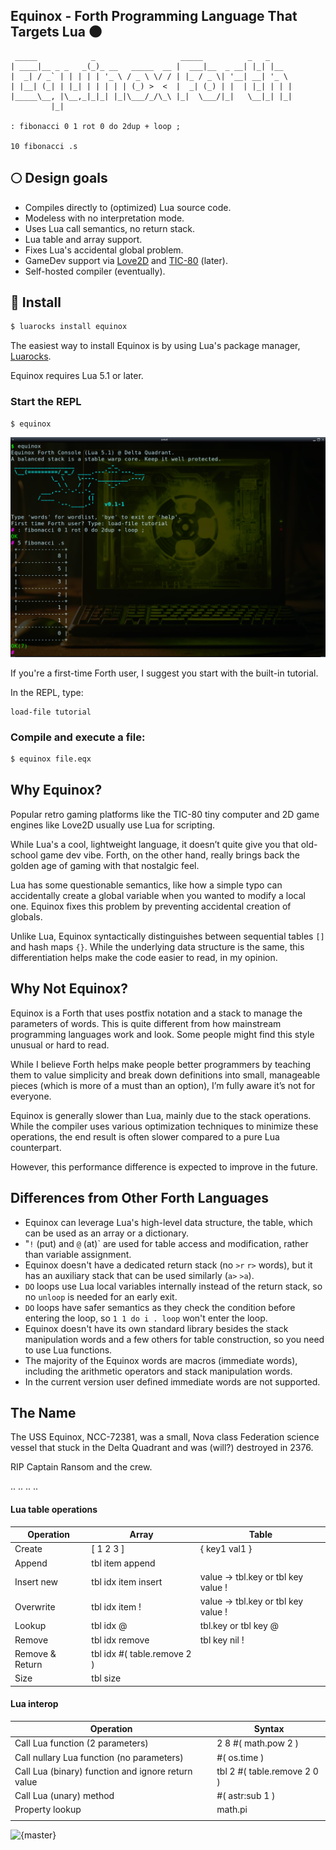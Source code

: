 ## Equinox - Forth Programming Language That Targets Lua 🌑

```forth
 _____            _                   _____          _   _     
| ____|__ _ _   _(_)_ __   _____  __ |  ___|__  _ __| |_| |__  
|  _| / _` | | | | | '_ \ / _ \ \/ / | |_ / _ \| '__| __| '_ \ 
| |__| (_| | |_| | | | | | (_) >  <  |  _| (_) | |  | |_| | | |
|_____\__, |\__,_|_|_| |_|\___/_/\_\ |_|  \___/|_|   \__|_| |_|
         |_|

: fibonacci 0 1 rot 0 do 2dup + loop ;

10 fibonacci .s
```

## 🌕 Design goals

* Compiles directly to (optimized) Lua source code.
* Modeless with no interpretation mode.
* Uses Lua call semantics, no return stack.
* Lua table and array support.
* Fixes Lua's accidental global problem.
* GameDev support via [Love2D](https://love2d.org/) and [TIC-80](https://tic80.com/) (later).
* Self-hosted compiler (eventually).

## 🚀 Install

```bash
$ luarocks install equinox
```

The easiest way to install Equinox is by using Lua's package manager, [Luarocks](https://luarocks.org/).

Equinox requires Lua 5.1 or later.

### Start the REPL

```bash
$ equinox
```

<img src="imgs/screenshot.png" alt="logo" width="800"/>


If you're a first-time Forth user, I suggest you start with the built-in tutorial.

In the REPL, type:

```
load-file tutorial
```

### Compile and execute a file:

```bash
$ equinox file.eqx
```

## Why Equinox?

Popular retro gaming platforms like the TIC-80 tiny computer and 2D game engines like Love2D usually use Lua for scripting. 

While Lua's a cool, lightweight language, it doesn’t quite give you that old-school game dev vibe. Forth, on the other hand, really brings back the golden age of gaming with that nostalgic feel.

Lua has some questionable semantics, like how a simple typo can accidentally create a global variable when you wanted to modify a local one. Equinox fixes this problem by preventing accidental creation of globals.

Unlike Lua, Equinox syntactically distinguishes between sequential tables `[]` and hash maps `{}`. While the underlying data structure is the same, this differentiation helps make the code easier to read, in my opinion.

## Why Not Equinox?

Equinox is a Forth that uses postfix notation and a stack to manage the parameters of words. This is quite different from how mainstream programming languages work and look. Some people might find this style unusual or hard to read. 

While I believe Forth helps make people better programmers by teaching them to value simplicity and break down definitions into small, manageable pieces (which is more of a must than an option), I’m fully aware it’s not for everyone.

Equinox is generally slower than Lua, mainly due to the stack operations. While the compiler uses various optimization techniques to minimize these operations, the end result is often slower compared to a pure Lua counterpart.

However, this performance difference is expected to improve in the future.

## Differences from Other Forth Languages

 * Equinox can leverage Lua's high-level data structure, the table, which can be used as an array or a dictionary.
 * "`!` (put) and `@` (at)` are used for table access and modification, rather than variable assignment.
 * Equinox doesn't have a dedicated return stack (no `>r` `r>` words), but it has an auxiliary stack that can be used similarly (`a>` `>a`).
 * `DO` loops use Lua local variables internally instead of the return stack, so no `unloop` is needed for an early exit.
 * `DO` loops have safer semantics as they check the condition before entering the loop, so `1 1 do i . loop` won't enter the loop.
 * Equinox doesn't have its own standard library besides the stack manipulation words and a few others for table construction, so you need to use Lua functions.
 * The majority of the Equinox words are macros (immediate words), including the arithmetic operators and stack manipulation words.
 * In the current version user defined immediate words are not supported.

## The Name

The USS Equinox, NCC-72381, was a small, Nova class Federation science vessel that stuck in the Delta Quadrant and was (will?) destroyed in 2376.

RIP Captain Ransom and the crew.

..
..
..
..

#### Lua table operations

| Operation       | Array                       | Table                               |
|-----------------|-----------------------------|-------------------------------------|
| Create          | [ 1 2 3 ]                   | { key1 val1 }                       |
| Append          | tbl item append             |                                     |
| Insert new      | tbl idx item insert         | value -> tbl.key or tbl key value ! |
| Overwrite       | tbl idx item !              | value -> tbl.key or tbl key value ! |
| Lookup          | tbl idx @                   | tbl.key or tbl key @                |
| Remove          | tbl idx remove              | tbl key nil !                       |
| Remove & Return | tbl idx #( table.remove 2 ) |                                     |
| Size            | tbl size                    |                                     |

#### Lua interop

| Operation                                          | Syntax                      |
|----------------------------------------------------|-----------------------------|
| Call Lua function (2 parameters)                   | 2 8 #( math.pow 2 )         |
| Call nullary Lua function (no parameters)          | #( os.time )                |
| Call Lua (binary) function and ignore return value | tbl 2 #( table.remove 2 0 ) |
| Call Lua (unary) method                            | #( astr:sub 1 )             |
| Property lookup                                    | math.pi                     |
|                                                    |                             |

![{master}](https://github.com/zeroflag/equinox/actions/workflows/makefile.yml/badge.svg) 
